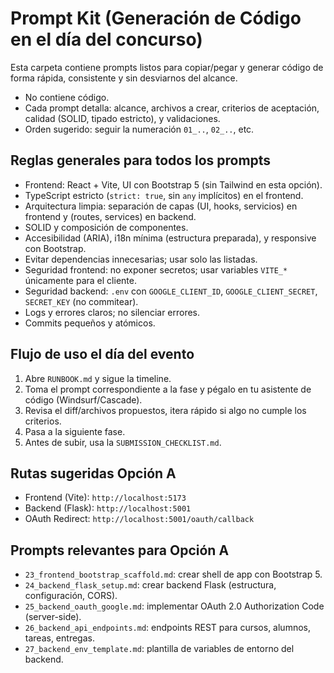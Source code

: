 # Prompt Kit (Generación de Código en el día del concurso)

Esta carpeta contiene prompts listos para copiar/pegar y generar código de forma rápida, consistente y sin desviarnos del alcance.

- No contiene código.
- Cada prompt detalla: alcance, archivos a crear, criterios de aceptación, calidad (SOLID, tipado estricto), y validaciones.
- Orden sugerido: seguir la numeración `01_..`, `02_..`, etc.

## Reglas generales para todos los prompts
- Frontend: React + Vite, UI con Bootstrap 5 (sin Tailwind en esta opción).
- TypeScript estricto (`strict: true`, sin `any` implícitos) en el frontend.
- Arquitectura limpia: separación de capas (UI, hooks, servicios) en frontend y (routes, services) en backend.
- SOLID y composición de componentes.
- Accesibilidad (ARIA), i18n mínima (estructura preparada), y responsive con Bootstrap.
- Evitar dependencias innecesarias; usar solo las listadas.
- Seguridad frontend: no exponer secretos; usar variables `VITE_*` únicamente para el cliente.
- Seguridad backend: `.env` con `GOOGLE_CLIENT_ID`, `GOOGLE_CLIENT_SECRET`, `SECRET_KEY` (no commitear).
- Logs y errores claros; no silenciar errores.
- Commits pequeños y atómicos.

## Flujo de uso el día del evento
1. Abre `RUNBOOK.md` y sigue la timeline.
2. Toma el prompt correspondiente a la fase y pégalo en tu asistente de código (Windsurf/Cascade).
3. Revisa el diff/archivos propuestos, itera rápido si algo no cumple los criterios.
4. Pasa a la siguiente fase.
5. Antes de subir, usa la `SUBMISSION_CHECKLIST.md`.

## Rutas sugeridas Opción A
- Frontend (Vite): `http://localhost:5173`
- Backend (Flask): `http://localhost:5001`
- OAuth Redirect: `http://localhost:5001/oauth/callback`

## Prompts relevantes para Opción A
- `23_frontend_bootstrap_scaffold.md`: crear shell de app con Bootstrap 5.
- `24_backend_flask_setup.md`: crear backend Flask (estructura, configuración, CORS).
- `25_backend_oauth_google.md`: implementar OAuth 2.0 Authorization Code (server-side).
- `26_backend_api_endpoints.md`: endpoints REST para cursos, alumnos, tareas, entregas.
- `27_backend_env_template.md`: plantilla de variables de entorno del backend.
